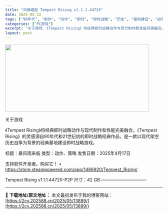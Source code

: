 ```yaml
---
title: "风暴崛起 Tempest Rising v1.1.1.44720"
date: 2025-05-22
tags: ["90年代", "制作", "动作", "即时", "即时战略", "历史", "基地建设", "战争", "战略", "架空历史"]
categories: ["PC游戏"]
excerpt: "关于游戏 《Tempest Rising》将经典即时战略动作与现代制作和性能完美融合。《Tempest Rising》的灵感源自90年代和21世纪初的即时战略经典作品，是一款以现代架空历史战争为背景的经典基地建设即时战略游戏。 标题：暴风雨来临 类型：动作、策略 发售日期：2025年4月17日 支持&hellip;"
layout: post
---
```


<img src="https://2cy.202588.cn/wp-content/uploads/2025/05/2025052206453723.webp" alt="" width="460" height="215" class="aligncenter size-full wp-image-13834" />

关于游戏

《Tempest Rising》将经典即时战略动作与现代制作和性能完美融合。《Tempest Rising》的灵感源自90年代和21世纪初的即时战略经典作品，是一款以现代架空历史战争为背景的经典基地建设即时战略游戏。

标题：暴风雨来临
类型：动作、策略
发售日期：2025年4月17日

支持软件开发者。购买它！
• https://store.steampowered.com/app/1486920/Tempest_Rising/

Tempest Rising v1.1.1.44720-P2P
尺寸：42 GB
——————————- 

---
📖 **下载地址/原文地址：** 本文最初发布于我的博客网站：[https://2cy.202588.cn/2025/05/13889/](https://2cy.202588.cn/2025/05/13889/)
